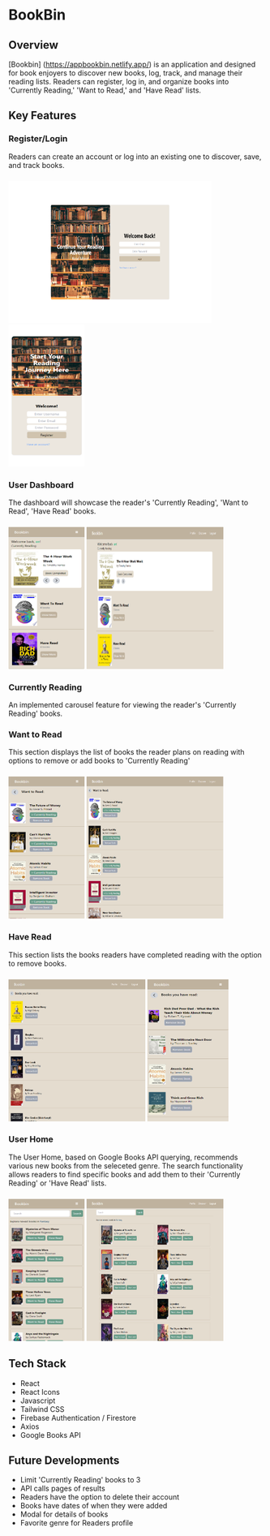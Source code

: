 # BookBin
## Overview
[Bookbin] (https://appbookbin.netlify.app/) is an application and designed for book enjoyers to discover new books, log, track, and manage their reading lists. Readers can register, log in, and organize books into 'Currently Reading,' 'Want to Read,' and 'Have Read' lists.

## Key Features
### Register/Login
Readers can create an account or log into an existing one to discover, save, and track books.
###
<img src='./src/assets/images/Screenshot (147).png' height="280" width="400"></img>
<img src='./src/assets/images/Screenshot (137).png' height="280" width="150"></img>

### User Dashboard
The dashboard will showcase the reader's 'Currently Reading', 'Want to Read', 'Have Read' books.
###
<img src='./src/assets/images/Screenshot (138).png' height="280" width="150"></img>
<img src='./src/assets/images/Screenshot (144).png' height="280" width="270"></img>

### Currently Reading
An implemented carousel feature for viewing the reader's 'Currently Reading' books.
###

### Want to Read
This section displays the list of books the reader plans on reading with options to remove or add books to 'Currently Reading'
###
<img src='./src/assets/images/Screenshot (139).png' height="280" width="150"></img>
<img src='./src/assets/images/Screenshot (145).png' height="280" width="270"></img>

### Have Read
This section lists the books readers have completed reading with the option to remove books.
###
<img src='./src/assets/images/Screenshot (146).png' height="280" width="270"></img>
<img src='./src/assets/images/Screenshot (140).png' height="280" width="160"></img>

### User Home
The User Home, based on Google Books API querying, recommends various new books from the seleceted genre. The search functionality allows readers to find specific books and add them to their 'Currently Reading' or 'Have Read' lists.
###
<img src='./src/assets/images/Screenshot (142).png' height="280" width="150"></img>
<img src='./src/assets/images/Screenshot (143).png' height="280" width="270"></img>

## Tech Stack
- React
- React Icons
- Javascript
- Tailwind CSS
- Firebase Authentication / Firestore
- Axios
- Google Books API

## Future Developments
- Limit 'Currently Reading' books to 3
- API calls pages of results
- Readers have the option to delete their account
- Books have dates of when they were added
- Modal for details of books
- Favorite genre for Readers profile